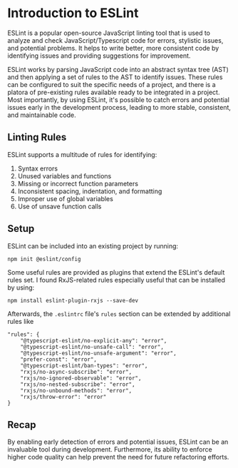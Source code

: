<!--
date=2023-03-05
topic=Code Quality
summary=Provides a brief introduction into ESLint.
-->

# Introduction to ESLint

ESLint is a popular open-source JavaScript linting tool that is used to analyze and check JavaScript/Typescript code for errors, stylistic issues, and potential problems. It helps to write better, more consistent code by identifying issues and providing suggestions for improvement.

ESLint works by parsing JavaScript code into an abstract syntax tree (AST) and then applying a set of rules to the AST to identify issues. These rules can be configured to suit the specific needs of a project, and there is a platora of pre-existing rules available ready to be integrated in a project. Most importantly, by using ESLint, it's possible to catch errors and potential issues early in the development process, leading to more stable, consistent, and maintainable code. 

## Linting Rules

ESLint supports a multitude of rules for identifying:

1. Syntax errors
2. Unused variables and functions
3. Missing or incorrect function parameters
4. Inconsistent spacing, indentation, and formatting
5. Improper use of global variables
6. Use of unsave function calls

## Setup

ESLint can be included into an existing project by running:

```TS
npm init @eslint/config
```

Some useful rules are provided as plugins that extend the ESLint's default rules set. I found RxJS-related rules especially useful that can be installed by using:

```TS
npm install eslint-plugin-rxjs --save-dev
```

Afterwards, the <code>.eslintrc</code> file's <code>rules</code> section can be extended by additional rules like

```TS
"rules": {
    "@typescript-eslint/no-explicit-any": "error",
    "@typescript-eslint/no-unsafe-call": "error",
    "@typescript-eslint/no-unsafe-argument": "error",
    "prefer-const": "error",
    "@typescript-eslint/ban-types": "error",
    "rxjs/no-async-subscribe": "error",
    "rxjs/no-ignored-observable": "error",
    "rxjs/no-nested-subscribe": "error",
    "rxjs/no-unbound-methods": "error",
    "rxjs/throw-error": "error"
}
```

## Recap

By enabling early detection of errors and potential issues, ESLint can be an invaluable tool during development. Furthermore, its ability to enforce higher code quality can help prevent the need for future refactoring efforts.
